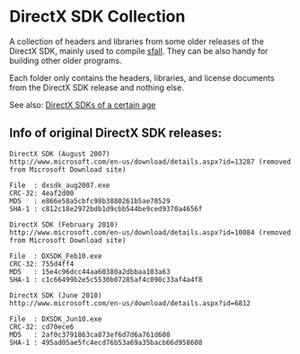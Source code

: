DirectX SDK Collection
======================

A collection of headers and libraries from some older releases of the DirectX SDK, mainly used to compile [sfall](https://github.com/phobos2077/sfall). They can be also handy for building other older programs.

Each folder only contains the headers, libraries, and license documents from the DirectX SDK release and nothing else.

See also: [DirectX SDKs of a certain age](https://walbourn.github.io/directx-sdks-of-a-certain-age/)

## Info of original DirectX SDK releases:
```
DirectX SDK (August 2007)
http://www.microsoft.com/en-us/download/details.aspx?id=13287 (removed from Microsoft Download site)

File  : dxsdk_aug2007.exe
CRC-32: 4eaf2d00
MD5   : e866e58a5cbfc98b3880261b5ae78529
SHA-1 : c812c18e2972bdb1d9cbb544be9ced9370a4656f
```

```
DirectX SDK (February 2010)
http://www.microsoft.com/en-us/download/details.aspx?id=10084 (removed from Microsoft Download site)

File  : DXSDK_Feb10.exe
CRC-32: 755d4ff4
MD5   : 15e4c96dcc44aa60380a2dbbaa103a63
SHA-1 : c1c66499b2e5c5530b07285af4c090c33af4a4f8
```

```
DirectX SDK (June 2010)
http://www.microsoft.com/en-us/download/details.aspx?id=6812

File  : DXSDK_Jun10.exe
CRC-32: cd70ece6
MD5   : 2af0c3791863ca873ef6d7d6a761d608
SHA-1 : 495ad05ae5fc4ecd76b53a69a35bacb66d958608
```

